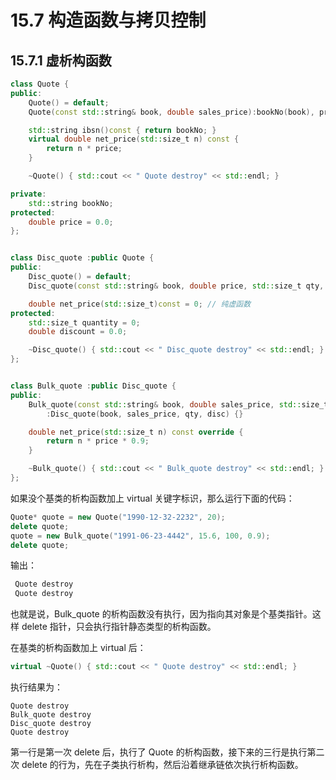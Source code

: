 # 15.7	构造函数与拷贝控制

## 15.7.1 虚析构函数

```c++
class Quote {
public:
	Quote() = default;
	Quote(const std::string& book, double sales_price):bookNo(book), price(sales_price){}

	std::string ibsn()const { return bookNo; }
	virtual double net_price(std::size_t n) const {
		return n * price;
	}

	~Quote() { std::cout << " Quote destroy" << std::endl; }

private:
	std::string bookNo;
protected:
	double price = 0.0;
};


class Disc_quote :public Quote {
public:
	Disc_quote() = default;
	Disc_quote(const std::string& book, double price, std::size_t qty, double disc) :Quote(book, price), quantity(qty), discount(disc) {}

	double net_price(std::size_t)const = 0;	// 纯虚函数
protected:
	std::size_t quantity = 0;
	double discount = 0.0;

	~Disc_quote() { std::cout << " Disc_quote destroy" << std::endl; }
};


class Bulk_quote :public Disc_quote {
public:
	Bulk_quote(const std::string& book, double sales_price, std::size_t qty, double disc)
		:Disc_quote(book, sales_price, qty, disc) {}

	double net_price(std::size_t n) const override {
		return n * price * 0.9;
	}

	~Bulk_quote() { std::cout << " Bulk_quote destroy" << std::endl; }
};
```

如果没个基类的析构函数加上 virtual 关键字标识，那么运行下面的代码：

```c++
Quote* quote = new Quote("1990-12-32-2232", 20);
delete quote;
quote = new Bulk_quote("1991-06-23-4442", 15.6, 100, 0.9);
delete quote;
```

输出：

```c++
 Quote destroy
 Quote destroy
```

也就是说，Bulk_quote 的析构函数没有执行，因为指向其对象是个基类指针。这样 delete 指针，只会执行指针静态类型的析构函数。

在基类的析构函数加上 virtual 后：

```c++
virtual ~Quote() { std::cout << " Quote destroy" << std::endl; }
```

执行结果为：

```
Quote destroy
Bulk_quote destroy
Disc_quote destroy
Quote destroy
```

第一行是第一次 delete 后，执行了 Quote 的析构函数，接下来的三行是执行第二次 delete 的行为，先在子类执行析构，然后沿着继承链依次执行析构函数。

